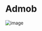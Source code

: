 # Admob

![image](https://user-images.githubusercontent.com/80261904/190030845-adba687f-9f62-434c-b50a-c0dd4676b76a.png)
